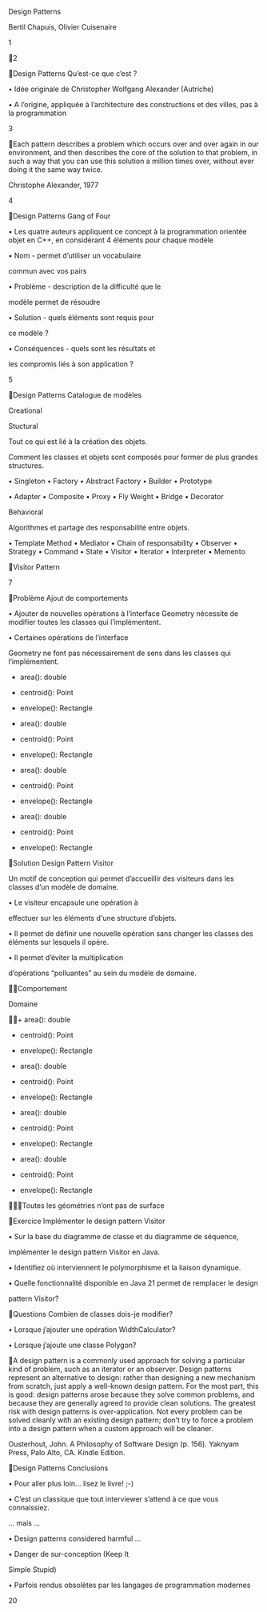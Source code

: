 Design Patterns

Bertil Chapuis, Olivier Cuisenaire

1

2

Design Patterns
Qu’est-ce que c’est ?

• Idée originale de Christopher
Wolfgang Alexander (Autriche)

• A l’origine, appliquée à l’architecture
des constructions et des villes, pas à
la programmation

3

Each pattern describes a problem which occurs over and
over again in our environment, and then describes the
core of the solution to that problem, in such a way that
you can use this solution a million times over, without
ever doing it the same way twice.

Christophe Alexander, 1977

4

Design Patterns
Gang of Four

• Les quatre auteurs appliquent ce concept à la
programmation orientée objet en C++, en
considérant 4 éléments pour chaque modèle

• Nom - permet d’utiliser un vocabulaire

commun avec vos pairs

• Problème - description de la difficulté que le

modèle permet de résoudre

• Solution - quels éléments sont requis pour

ce modèle ?

• Conséquences - quels sont les résultats et

les compromis liés à son application ?

5

Design Patterns
Catalogue de modèles

Creational

Stuctural

Tout ce qui est lié à la création des
objets.

Comment les classes et objets sont
composés pour former de plus
grandes structures.

• Singleton
• Factory
• Abstract Factory
• Builder
• Prototype

• Adapter
• Composite
• Proxy
• Fly Weight
• Bridge
• Decorator

Behavioral

Algorithmes et partage des
responsabilité entre objets.

• Template Method
• Mediator
• Chain of responsability
• Observer
• Strategy
• Command
• State
• Visitor
•
Iterator
•
Interpreter
• Memento

Visitor Pattern

7

Problème
Ajout de comportements

• Ajouter de nouvelles opérations à
l’interface Geometry nécessite de
modifier toutes les classes qui
l’implémentent.

• Certaines opérations de l’interface

Geometry ne font pas nécessairement
de sens dans les classes qui
l’implémentent.

+ area(): double
+ centroid(): Point
+ envelope(): Rectangle

+ area(): double
+ centroid(): Point
+ envelope(): Rectangle

+ area(): double
+ centroid(): Point
+ envelope(): Rectangle

+ area(): double
+ centroid(): Point
+ envelope(): Rectangle

Solution
Design Pattern Visitor

Un motif de conception qui permet d’accueillir
des visiteurs dans les classes d’un modèle de
domaine.

• Le visiteur encapsule une opération à

effectuer sur les éléments d'une structure
d’objets.

• Il permet de définir une nouvelle opération sans
changer les classes des éléments sur lesquels
il opère.

• Il permet d’éviter la multiplication

d’opérations “polluantes” au sein du modèle de
domaine.

Comportement

Domaine

+ area(): double
+ centroid(): Point
+ envelope(): Rectangle

+ area(): double
+ centroid(): Point
+ envelope(): Rectangle

+ area(): double
+ centroid(): Point
+ envelope(): Rectangle

+ area(): double
+ centroid(): Point
+ envelope(): Rectangle

Toutes les géométries
n’ont pas de surface

Exercice
Implémenter le design pattern Visitor

• Sur la base du diagramme de classe et du diagramme de séquence,

implémenter le design pattern Visitor en Java.

• Identifiez où interviennent le polymorphisme et la liaison dynamique.

• Quelle fonctionnalité disponible en Java 21 permet de remplacer le design

pattern Visitor?

Questions
Combien de classes dois-je modifier?

• Lorsque j’ajouter une opération WidthCalculator?

• Lorsque j’ajoute une classe Polygon?

A design pattern is a commonly used approach for solving a particular kind
of problem, such as an iterator or an observer. Design patterns represent
an alternative to design: rather than designing a new mechanism from
scratch, just apply a well-known design pattern. For the most part, this is
good: design patterns arose because they solve common problems, and
because they are generally agreed to provide clean solutions. The greatest
risk with design patterns is over-application. Not every problem can be
solved cleanly with an existing design pattern; don’t try to force a problem
into a design pattern when a custom approach will be cleaner.

Ousterhout, John.
A Philosophy of Software Design (p. 156).
Yaknyam Press, Palo Alto, CA. Kindle Edition.

Design Patterns
Conclusions

• Pour aller plus loin… lisez le livre! ;-)

• C’est un classique que tout interviewer
s’attend à ce que vous connaissiez.

… mais …

• Design patterns considered harmful …

• Danger de sur-conception (Keep It

Simple Stupid)

• Parfois rendus obsolètes par les
langages de programmation
modernes

20


